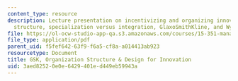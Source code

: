 ```yaml
---
content_type: resource
description: Lecture presentation on incentivizing and organizing innovators, organization
  structure, specialization versus integration, GlaxoSmithKline, and Wyeth.
file: https://ol-ocw-studio-app-qa.s3.amazonaws.com/courses/15-351-managing-innovation-and-entrepreneurship-spring-2008/3aed82520e0e6429401ed449eb59943a_12_lec.pdf
file_type: application/pdf
parent_uid: f5fef642-63f9-f6a5-cf8a-a014413ab923
resourcetype: Document
title: GSK, Organization Structure & Design for Innovation
uid: 3aed8252-0e0e-6429-401e-d449eb59943a
---
```

